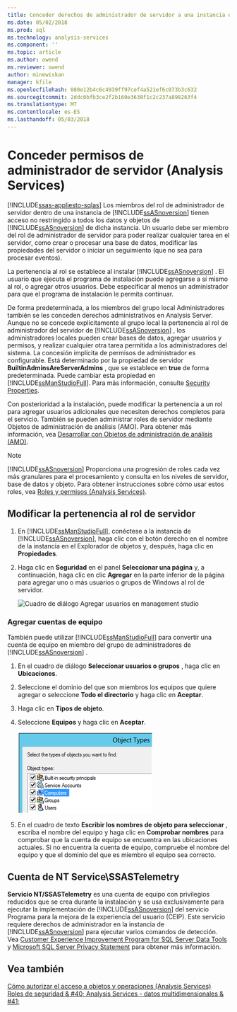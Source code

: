 ```yaml
---
title: Conceder derechos de administrador de servidor a una instancia de Analysis Services | Documentos de Microsoft
ms.date: 05/02/2018
ms.prod: sql
ms.technology: analysis-services
ms.component: ''
ms.topic: article
ms.author: owend
ms.reviewer: owend
author: minewiskan
manager: kfile
ms.openlocfilehash: 080e12b4c6c4939ff97cef4a521ef6c073b3c632
ms.sourcegitcommit: 2ddc0bfb3ce2f2b160e3638f1c2c237a898263f4
ms.translationtype: MT
ms.contentlocale: es-ES
ms.lasthandoff: 05/03/2018
---
```

# <a name="grant-server-admin-rights-to-an--analysis-services-instance"></a>Conceder permisos de administrador de servidor (Analysis Services)
[!INCLUDE[ssas-appliesto-sqlas](../../includes/ssas-appliesto-sqlas.md)]
  Los miembros del rol de administrador de servidor dentro de una instancia de [!INCLUDE[ssASnoversion](../../includes/ssasnoversion-md.md)] tienen acceso no restringido a todos los datos y objetos de [!INCLUDE[ssASnoversion](../../includes/ssasnoversion-md.md)] de dicha instancia. Un usuario debe ser miembro del rol de administrador de servidor para poder realizar cualquier tarea en el servidor, como crear o procesar una base de datos, modificar las propiedades del servidor o iniciar un seguimiento (que no sea para procesar eventos).  
  
 La pertenencia al rol se establece al instalar [!INCLUDE[ssASnoversion](../../includes/ssasnoversion-md.md)] . El usuario que ejecuta el programa de instalación puede agregarse a sí mismo al rol, o agregar otros usuarios. Debe especificar al menos un administrador para que el programa de instalación le permita continuar.  
  
 De forma predeterminada, a los miembros del grupo local Administradores también se les conceden derechos administrativos en Analysis Server. Aunque no se concede explícitamente al grupo local la pertenencia al rol de administrador del servidor de [!INCLUDE[ssASnoversion](../../includes/ssasnoversion-md.md)] , los administradores locales pueden crear bases de datos, agregar usuarios y permisos, y realizar cualquier otra tarea permitida a los administradores del sistema. La concesión implícita de permisos de administrador es configurable. Está determinado por la propiedad de servidor **BuiltinAdminsAreServerAdmins** , que se establece en **true** de forma predeterminada. Puede cambiar esta propiedad en [!INCLUDE[ssManStudioFull](../../includes/ssmanstudiofull-md.md)]. Para más información, consulte [Security Properties](../../analysis-services/server-properties/security-properties.md).  
  
 Con posterioridad a la instalación, puede modificar la pertenencia a un rol para agregar usuarios adicionales que necesiten derechos completos para el servicio. También se pueden administrar roles de servidor mediante Objetos de administración de análisis (AMO). Para obtener más información, vea [Desarrollar con Objetos de administración de análisis &#40;AMO&#41;](../../analysis-services/multidimensional-models/analysis-management-objects/developing-with-analysis-management-objects-amo.md).  
  
> [!NOTE]  
>  [!INCLUDE[ssASnoversion](../../includes/ssasnoversion-md.md)] Proporciona una progresión de roles cada vez más granulares para el procesamiento y consulta en los niveles de servidor, base de datos y objeto. Para obtener instrucciones sobre cómo usar estos roles, vea [Roles y permisos &#40;Analysis Services&#41;](../../analysis-services/multidimensional-models/roles-and-permissions-analysis-services.md).  
  
## <a name="modify-server-role-membership"></a>Modificar la pertenencia al rol de servidor  
  
1.  En [!INCLUDE[ssManStudioFull](../../includes/ssmanstudiofull-md.md)], conéctese a la instancia de [!INCLUDE[ssASnoversion](../../includes/ssasnoversion-md.md)], haga clic con el botón derecho en el nombre de la instancia en el Explorador de objetos y, después, haga clic en **Propiedades**.  
  
2.  Haga clic en **Seguridad** en el panel **Seleccionar una página** y, a continuación, haga clic en clic **Agregar** en la parte inferior de la página para agregar uno o más usuarios o grupos de Windows al rol de servidor.  
  
     ![Cuadro de diálogo Agregar usuarios en management studio](../../analysis-services/instances/media/ssas-serveradminadd.png "cuadro de diálogo Agregar usuarios en management studio")  
  
### <a name="add-computer-accounts"></a>Agregar cuentas de equipo  
 También puede utilizar [!INCLUDE[ssManStudioFull](../../includes/ssmanstudiofull-md.md)] para convertir una cuenta de equipo en miembro del grupo de administradores de [!INCLUDE[ssASnoversion](../../includes/ssasnoversion-md.md)] .  
  
1.  En el cuadro de diálogo **Seleccionar usuarios o grupos** , haga clic en **Ubicaciones**.  
  
2.  Seleccione el dominio del que son miembros los equipos que quiere agregar o seleccione **Todo el directorio** y haga clic en **Aceptar**.  
  
3.  Haga clic en **Tipos de objeto**.  
  
4.  Seleccione **Equipos** y haga clic en **Aceptar**.  
  
     ![agregar cuentas de equipo como administradores de ssas](../../analysis-services/instances/media/ssas-in-ssms-computerobjects.png "agregar cuentas de equipo como administradores de ssas")  
  
5.  En el cuadro de texto **Escribir los nombres de objeto para seleccionar** , escriba el nombre del equipo y haga clic en **Comprobar nombres** para comprobar que la cuenta de equipo se encuentra en las ubicaciones actuales. Si no encuentra la cuenta de equipo, compruebe el nombre del equipo y que el dominio del que es miembro el equipo sea correcto.  
  
## <a name="nt-servicessastelemetry-account"></a>Cuenta de NT Service\SSASTelemetry  
 **Servicio NT/SSASTelemetry** es una cuenta de equipo con privilegios reducidos que se crea durante la instalación y se usa exclusivamente para ejecutar la implementación de [!INCLUDE[ssASnoversion](../../includes/ssasnoversion-md.md)] del servicio Programa para la mejora de la experiencia del usuario (CEIP). Este servicio requiere derechos de administrador en la instancia de [!INCLUDE[ssASnoversion](../../includes/ssasnoversion-md.md)] para ejecutar varios comandos de detección. Vea [Customer Experience Improvement Program for SQL Server Data Tools](../../sql-server/customer-experience-improvement-program-for-sql-server-data-tools.md) y [Microsoft SQL Server Privacy Statement](http://msdn.microsoft.com/library/57769f4a-5689-49a1-8298-e3c0db5106f8) para obtener más información.  
  
## <a name="see-also"></a>Vea también  
 [Cómo autorizar el acceso a objetos y operaciones &#40;Analysis Services&#41;](../../analysis-services/multidimensional-models/authorizing-access-to-objects-and-operations-analysis-services.md)   
 [Roles de seguridad & #40; Analysis Services - datos multidimensionales & #41;](../../analysis-services/multidimensional-models/olap-logical/security-roles-analysis-services-multidimensional-data.md)  
  
  
